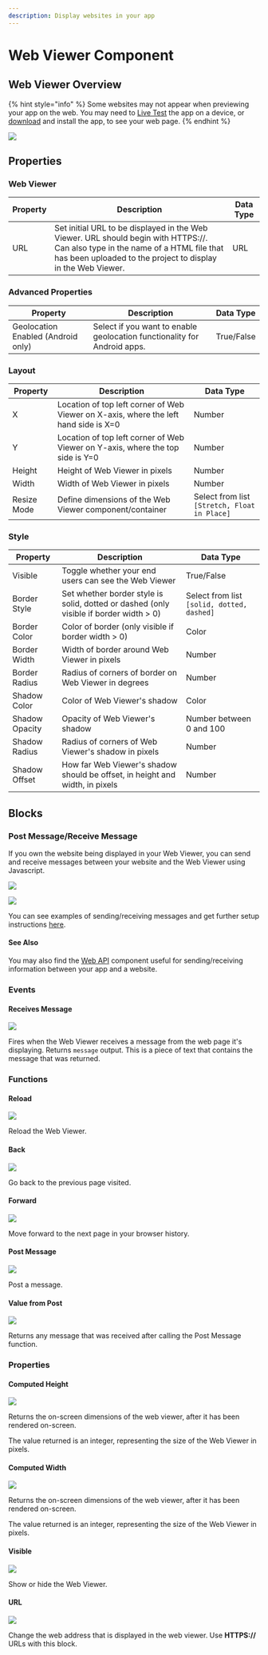 ```yaml
---
description: Display websites in your app
---
```


# Web Viewer Component

## Web Viewer Overview

{% hint style="info" %}
Some websites may not appear when previewing your app on the web. You may need to [Live Test](../../../live-test.md#live-test) the app on a device, or [download](../../../settings/manage-your-projects/download-and-share/download.md) and install the app, to see your web page.
{% endhint %}

![](../../../.gitbook/assets/web-viewer-fig-1.png)

## Properties

### Web Viewer

| Property | Description                                                                                                                                                                                     | Data Type |
| -------- | ----------------------------------------------------------------------------------------------------------------------------------------------------------------------------------------------- | --------- |
| URL      | Set initial URL to be displayed in the Web Viewer. URL should begin with HTTPS://. Can also type in the name of a HTML file that has been uploaded to the project to display in the Web Viewer. | URL       |

### Advanced Properties

| Property                           | Description                                                              | Data Type  |
| ---------------------------------- | ------------------------------------------------------------------------ | ---------- |
| Geolocation Enabled (Android only) | Select if you want to enable geolocation functionality for Android apps. | True/False |

### Layout

| Property    | Description                                                                          | Data Type                                    |
| ----------- | ------------------------------------------------------------------------------------ | -------------------------------------------- |
| X           | Location of top left corner of Web Viewer on X-axis, where the left hand side is X=0 | Number                                       |
| Y           | Location of top left corner of Web Viewer on Y-axis, where the top side is Y=0       | Number                                       |
| Height      | Height of Web Viewer in pixels                                                       | Number                                       |
| Width       | Width of Web Viewer in pixels                                                        | Number                                       |
| Resize Mode | Define dimensions of the Web Viewer component/container                              | Select from list `[Stretch, Float in Place]` |

### **Style**

| Property       | Description                                                                             | Data Type                                  |
| -------------- | --------------------------------------------------------------------------------------- | ------------------------------------------ |
| Visible        | Toggle whether your end users can see the Web Viewer                                    | True/False                                 |
| Border Style   | Set whether border style is solid, dotted or dashed  (only visible if border width > 0) | Select from list `[solid, dotted, dashed]` |
| Border Color   | Color of border (only visible if border width > 0)                                      | Color                                      |
| Border Width   | Width of border around Web Viewer in pixels                                             | Number                                     |
| Border Radius  | Radius of corners of border on Web Viewer in degrees                                    | Number                                     |
| Shadow Color   | Color of Web Viewer's  shadow                                                           | Color                                      |
| Shadow Opacity | Opacity of Web Viewer's shadow                                                          | Number between 0 and 100                   |
| Shadow Radius  | Radius of corners of Web Viewer's shadow in pixels                                      | Number                                     |
| Shadow Offset  | How far Web Viewer's shadow should be offset, in height and width, in pixels            | Number                                     |

## Blocks

### Post Message/Receive Message

If you own the website being displayed in your Web Viewer, you can send and receive messages between your website and the Web Viewer using Javascript.

![](../../../.gitbook/assets/wv\_post.png)

![](../../../.gitbook/assets/wv\_receives.png)

You can see examples of sending/receiving messages and get further setup instructions [here](https://github.com/thunkable/webviewer-extension/).

#### See Also

You may also find the [Web API](../../../blocks/advanced-app-features/web-api/) component useful for sending/receiving information between your app and a website.

### Events

#### Receives Message

![](<../../../.gitbook/assets/image (202).png>)

Fires when the Web Viewer receives a message from the web page it's displaying. Returns `message` output. This is a piece of text that contains the message that was returned.

### Functions

#### Reload&#x20;

![](../../../.gitbook/assets/reload.png)

Reload the Web Viewer.

#### Back&#x20;

![](../../../.gitbook/assets/back.png)

Go back to the previous page visited.

#### Forward&#x20;

![](../../../.gitbook/assets/fwd.png)

Move forward to the next page in your browser history.

#### Post Message&#x20;

![](../../../.gitbook/assets/screen-shot-2021-08-23-at-12.59.10-pm.png)

Post a message.

#### Value from Post

![](../../../.gitbook/assets/screen-shot-2021-08-23-at-1.02.00-pm.png)

Returns any message that was received after calling the Post Message function.

### Properties

#### Computed Height&#x20;

![](../../../.gitbook/assets/height.jpg)

Returns the on-screen dimensions of the web viewer, after it has been rendered on-screen.&#x20;

The value returned is an integer, representing the size of the Web Viewer in pixels.

#### Computed Width&#x20;

![](<../../../.gitbook/assets/width (10).png>)

Returns the on-screen dimensions of the web viewer, after it has been rendered on-screen.&#x20;

The value returned is an integer, representing the size of the Web Viewer in pixels.

#### Visible

![](<../../../.gitbook/assets/visible (3).png>)



Show or hide the Web Viewer.

#### URL

![](../../../.gitbook/assets/url.png)

Change the web address that is displayed in the web viewer. Use **HTTPS://** URLs with this block.
